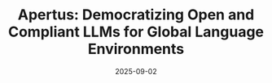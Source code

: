---
title: 'Apertus: Democratizing Open and Compliant LLMs for Global Language Environments'
authors:
- Apertus Team
date: '2025-09-02'
# doi: ''

abstract: 
tags:
- Source Themes
featured: false

links:
- name: arXiv
  url: https://arxiv.org/abs/2509.14233
- name: Technical Report
  url: https://github.com/swiss-ai/apertus-tech-report/blob/main/Apertus_Tech_Report.pdf
- name: Hugging Face
  url: https://huggingface.co/collections/swiss-ai/apertus-llm-68b699e65415c231ace3b059
- name: Swiss AI
  url: https://www.swiss-ai.org/apertus
url_code: 'https://github.com/swiss-ai'
---
